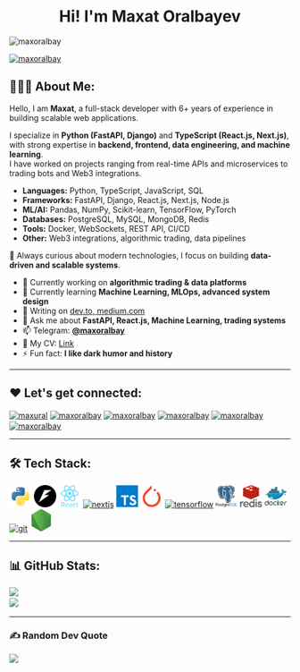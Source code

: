 <h1 align="center">Hi! I'm Maxat Oralbayev</h1>

<p align="left"> 
  <img src="https://komarev.com/ghpvc/?username=maxoralbay&label=Profile%20views&color=0e75b6&style=flat" alt="maxoralbay" /> 
</p>

<p align="left"> 
  <a href="https://twitter.com/maxoralbay" target="blank">
    <img src="https://img.shields.io/twitter/follow/maxoralbay?logo=twitter&style=for-the-badge" alt="maxoralbay" />
  </a> 
</p>

## 👨🏻‍💻 About Me:

Hello, I am **Maxat**, a full-stack developer with 6+ years of experience in building scalable web applications.  

I specialize in **Python (FastAPI, Django)** and **TypeScript (React.js, Next.js)**, with strong expertise in **backend, frontend, data engineering, and machine learning**.  
I have worked on projects ranging from real-time APIs and microservices to trading bots and Web3 integrations.  

* **Languages:** Python, TypeScript, JavaScript, SQL  
* **Frameworks:** FastAPI, Django, React.js, Next.js, Node.js  
* **ML/AI:** Pandas, NumPy, Scikit-learn, TensorFlow, PyTorch  
* **Databases:** PostgreSQL, MySQL, MongoDB, Redis  
* **Tools:** Docker, WebSockets, REST API, CI/CD  
* **Other:** Web3 integrations, algorithmic trading, data pipelines  

🚀 Always curious about modern technologies, I focus on building **data-driven and scalable systems**.  

- 🔭 Currently working on **algorithmic trading & data platforms**  
- 🌱 Currently learning **Machine Learning, MLOps, advanced system design**  
- 📝 Writing on [dev.to, medium.com](https://dev.to/)  
- 💬 Ask me about **FastAPI, React.js, Machine Learning, trading systems**  
- 📫 Telegram: **[@maxoralbay](https://t.me/maxoralbay)**  
- 📄 My CV: [Link](https://github.com/maxoralbay/cv/blob/main/cv_eng.pdf)  
- ⚡ Fun fact: **I like dark humor and history**  

---

## ❤️ Let's get connected:

<p align="left">
<a href="https://codepen.io/maxural" target="blank"><img align="center" src="https://raw.githubusercontent.com/rahuldkjain/github-profile-readme-generator/master/src/images/icons/Social/codepen.svg" alt="maxural" height="30" width="40" /></a>
<a href="https://twitter.com/maxoralbay" target="blank"><img align="center" src="https://raw.githubusercontent.com/rahuldkjain/github-profile-readme-generator/master/src/images/icons/Social/twitter.svg" alt="maxoralbay" height="30" width="40" /></a>
<a href="https://fb.com/maxoralbay" target="blank"><img align="center" src="https://raw.githubusercontent.com/rahuldkjain/github-profile-readme-generator/master/src/images/icons/Social/facebook.svg" alt="maxoralbay" height="30" width="40" /></a>
<a href="https://instagram.com/maxoralbay" target="blank"><img align="center" src="https://raw.githubusercontent.com/rahuldkjain/github-profile-readme-generator/master/src/images/icons/Social/instagram.svg" alt="maxoralbay" height="30" width="40" /></a>
<a href="https://hashnode.com/maxoralbay" target="blank"><img align="center" src="https://raw.githubusercontent.com/rahuldkjain/github-profile-readme-generator/master/src/images/icons/Social/hashnode.svg" alt="maxoralbay" height="30" width="40" /></a>
<a href="https://medium.com/maxoralbay" target="blank"><img align="center" src="https://raw.githubusercontent.com/rahuldkjain/github-profile-readme-generator/master/src/images/icons/Social/medium.svg" alt="maxoralbay" height="30" width="40" /></a>
</p>

---

## 🛠️ Tech Stack:

<p align="left">
    <a href="https://www.python.org" target="_blank"><img src="https://raw.githubusercontent.com/devicons/devicon/master/icons/python/python-original.svg" alt="python" width="40" height="40"/></a>
    <a href="https://fastapi.tiangolo.com/" target="_blank"><img src="https://raw.githubusercontent.com/simple-icons/simple-icons/develop/icons/fastapi.svg" alt="fastapi" width="40" height="40"/></a>
    <a href="https://reactjs.org/" target="_blank"><img src="https://raw.githubusercontent.com/devicons/devicon/master/icons/react/react-original-wordmark.svg" alt="react" width="40" height="40"/></a>
    <a href="https://nextjs.org/" target="_blank"><img src="https://cdn.worldvectorlogo.com/logos/nextjs-2.svg" alt="nextjs" width="40" height="40"/></a>
    <a href="https://www.typescriptlang.org/" target="_blank"><img src="https://raw.githubusercontent.com/devicons/devicon/master/icons/typescript/typescript-original.svg" alt="ts" width="40" height="40"/></a>
    <a href="https://pytorch.org/" target="_blank"><img src="https://raw.githubusercontent.com/devicons/devicon/master/icons/pytorch/pytorch-original.svg" alt="pytorch" width="40" height="40"/></a>
    <a href="https://www.tensorflow.org/" target="_blank"><img src="https://www.vectorlogo.zone/logos/tensorflow/tensorflow-icon.svg" alt="tensorflow" width="40" height="40"/></a>
    <a href="https://www.postgresql.org/" target="_blank"><img src="https://raw.githubusercontent.com/devicons/devicon/master/icons/postgresql/postgresql-original-wordmark.svg" alt="postgres" width="40" height="40"/></a>
    <a href="https://redis.io/" target="_blank"><img src="https://raw.githubusercontent.com/devicons/devicon/master/icons/redis/redis-original-wordmark.svg" alt="redis" width="40" height="40"/></a>
    <a href="https://www.docker.com/" target="_blank"><img src="https://raw.githubusercontent.com/devicons/devicon/master/icons/docker/docker-original-wordmark.svg" alt="docker" width="40" height="40"/></a>
    <a href="https://git-scm.com/" target="_blank"><img src="https://www.vectorlogo.zone/logos/git-scm/git-scm-icon.svg" alt="git" width="40" height="40"/></a>
    <a href="https://nodejs.org" target="_blank"><img src="https://raw.githubusercontent.com/devicons/devicon/master/icons/nodejs/nodejs-original.svg" alt="nodejs" width="40" height="40"/></a>
</p>

---

## 📊 GitHub Stats:
![](https://github-readme-stats.vercel.app/api?username=maxoralbay&theme=dark&hide_border=false&include_all_commits=true&count_private=true)  
![](https://github-readme-streak-stats.herokuapp.com/?user=maxoralbay&theme=dark&hide_border=false)  

---

### ✍️ Random Dev Quote
![](https://quotes-github-readme.vercel.app/api?type=horizontal&theme=radical)

